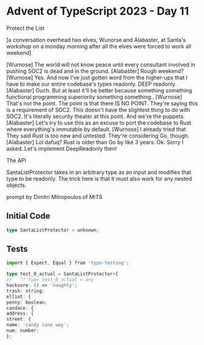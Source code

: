# Advent of TypeScript 2023 - Day 11

Protect the List

[a conversation overhead two elves, Wunorse and Alabaster, at Santa's workshop on a monday morning after all the elves were forced to work all weekend]

[Wurnose] The world will not know peace until every consultant involved in pushing SOC2 is dead and in the ground.
[Alabaster] Rough weekend?
[Wurnose] Yes. And now I've just gotten word from the higher-ups that I have to make our entire codebase's types readonly. DEEP readonly.
[Alabaster] Ouch. But at least it'll be better because something something functional programming superiority something something..
[Wurnose] That's not the point. The point is that there IS NO POINT. They're saying this is a requirement of SOC2. This doesn't have the slightest thing to do with SOC2. It's literally security theater at this point. And we're the puppets.
[Alabaster] Let's try to use this as an excuse to port the codebase to Rust where everything's immutable by default.
[Wurnose] I already tried that. They said Rust is too new and untested. They're considering Go, though.
[Alabaster] Lol dafuq? Rust is older than Go by like 3 years. Ok. Sorry I asked. Let's implement DeepReadonly then!

The API

SantaListProtector takes in an arbitrary type as an input and modifies that type to be readonly. The trick here is that it must also work for any nested objects.

prompt by Dimitri Mitropoulos of MiTS

## Initial Code
```typescript
type SantaListProtector = unknown;
```

## Tests
```typescript
import { Expect, Equal } from 'type-testing';

type test_0_actual = SantaListProtector<{
//   ^? type test_0_actual = any
hacksore: () => 'naughty';
trash: string;
elliot: {
penny: boolean;
candace: {
address: {
street: {
name: 'candy cane way';
num: number;
};
```